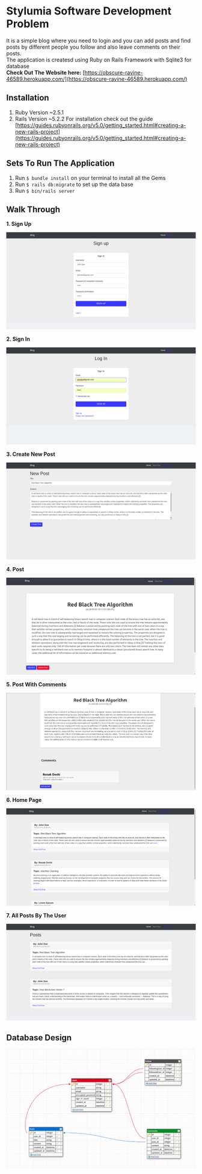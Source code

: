 # Stylumia Software Development Problem

It is a simple blog where you need to login and you can add posts and find posts by different people you follow and also leave comments on their posts.  
The application is createsd using Ruby on Rails Framework with Sqlite3 for database  
**Check Out The Website here:** [https://obscure-ravine-46589.herokuapp.com/](https://obscure-ravine-46589.herokuapp.com/)

## Installation
1. Ruby Version ~2.5.1
2. Rails Version ~5.2.2
For installation check out the guide    
[https://guides.rubyonrails.org/v5.0/getting_started.html#creating-a-new-rails-project](https://guides.rubyonrails.org/v5.0/getting_started.html#creating-a-new-rails-project)

## Sets To Run The Application
1. Run `$ bundle install` on your terminal to install all the Gems
2. Run `$ rails db:migrate` to set up the data base
3. Run `$ bin/rails server`

## Walk Through

**1. Sign Up**  

![Sign Up](https://github.com/ronak66/Stylumia-Project/blob/master/Docummentation/walkthrough/Sign%20Up.png)

**2. Sign In**

![Sign In](https://github.com/ronak66/Stylumia-Project/blob/master/Docummentation/walkthrough/Sign%20In.png)

**3. Create New Post**

![Create New Post](https://github.com/ronak66/Stylumia-Project/blob/master/Docummentation/walkthrough/Post%20Creation.png)

**4. Post**

![Post](https://github.com/ronak66/Stylumia-Project/blob/master/Docummentation/walkthrough/Post.png)

**5. Post With Comments**

![Comments on the Post](https://github.com/ronak66/Stylumia-Project/blob/master/Docummentation/walkthrough/Post%20With%20Comments.png)

**6. Home Page**

![Home Page](https://github.com/ronak66/Stylumia-Project/blob/master/Docummentation/walkthrough/Home%20Page.png)

**7. All Posts By The User**

![All Posts](https://github.com/ronak66/Stylumia-Project/blob/master/Docummentation/walkthrough/Your%20Posts.png)

## Database Design

![Db design](https://github.com/ronak66/Stylumia-Project/blob/master/Docummentation/db/db%20design.png)
